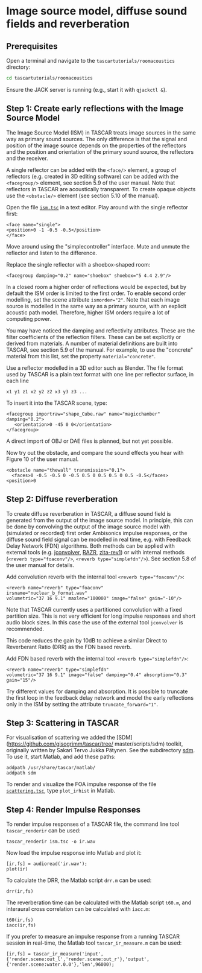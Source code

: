 # Image source model, diffuse sound fields and reverberation

## Prerequisites

Open a terminal and navigate to the `tascartutorials/roomacoustics` directory:
```bash
cd tascartutorials/roomacoustics
```

Ensure the JACK server is running (e.g., start it with `qjackctl &`).

## Step 1: Create early reflections with the Image Source Model

The Image Source Model (ISM) in TASCAR treats image sources in the same way as primary sound sources. The only difference is that the signal and position of the image source depends on the properties of the reflectors and the position and orientation of the primary sound source, the reflectors and the receiver.

A single reflector can be added with the `<face/>` element, a group of reflectors (e.g. created in 3D editing software) can be added with the `<facegroup/>` element, see section 5.9 of the user manual.  Note that reflectors in TASCAR are acoustically transparent. To create opaque objects use the `<obstacle/>` element (see section 5.10 of the manual).

Open the file [`ism.tsc`](ism.tsc) in a text editor. Play around with the single reflector first:

```
<face name="single">
<position>0 -1 -0.5 -0.5</position>
</face>
```

Move around using the "simplecontroller" interface. Mute and unmute the reflector and listen to the difference.

Replace the single reflector with a shoebox-shaped room:

```
<facegroup damping="0.2" name="shoebox" shoebox="5 4.4 2.9"/>
```

In a closed room a higher order of reflections would be expected, but by default the ISM order is limited to the first order. To enable second order modelling, set the scene attribute `ismorder="2"`. Note that each image source is modelled in the same way as a primary source, with an explicit acoustic path model. Therefore, higher ISM orders require a lot of computing power.

You may have noticed the damping and reflectivity attributes. These are the filter coefficients of the reflection filters. These can be set explicitly or derived from materials. A number of material definitions are built into TASCAR, see section 5.9 of the manual. For example, to use the "concrete" material from this list, set the property `material="concrete"`.


Use a reflector modelled in a 3D editor such as Blender. The file format used by TASCAR is a plain text format with one line per reflector surface, in each line

```
x1 y1 z1 x2 y2 z2 x3 y3 z3 ...
```
To insert it into the TASCAR scene, type:
```
<facegroup importraw="shape_Cube.raw" name="magicchamber" damping="0.2">
   <orientation>0 -45 0 0</orientation>
</facegroup>
```
A direct import of OBJ or DAE files is planned, but not yet possible.

Now try out the obstacle, and compare the sound effects you hear with Figure 10 of the user
manual.
```
<obstacle name="thewall" transmission="0.1">
  <faces>0 -0.5 -0.5 0 -0.5 0.5 0 0.5 0.5 0 0.5 -0.5</faces>
<position>0
```

## Step 2: Diffuse reverberation

To create diffuse reverberation in TASCAR, a diffuse sound field is generated from the output of the image source model. In principle, this can be done by convolving the output of the image source model with (simulated or recorded) first order Ambisonics impulse responses, or the diffuse sound field signal can be modelled in real time, e.g. with Feedback Delay Network (FDN) algorithms. Both methods can be applied with external tools (e.g. [jconvolver](https://kokkinizita.linuxaudio.org/papers/aella.pdf), [RAZR](https://medi.uni-oldenburg.de/razr/), [zita-rev1](https://kokkinizita.linuxaudio.org/linuxaudio/zita-rev1-doc/quickguide.html)) or with internal methods (`<reverb type="foaconv"/>`, `<reverb type="simplefdn"/>`). See section 5.8 of the user manual for details.

Add convolution reverb with the internal tool
`<reverb type="foaconv"/>`:
```
<reverb name="reverb" type="foaconv"
irsname="nuclear_b_format.wav"
volumetric="37 16 9.1" maxlen="100000" image="false" gain="-10"/>
```

Note that TASCAR currently uses a partitioned convolution with a fixed partition size.  This is not very efficient for long impulse responses and short audio block sizes. In this case the use of the external tool `jconvolver` is recommended.

This code reduces the gain by 10dB to achieve a similar Direct to Reverberant Ratio (DRR) as the FDN based reverb.


Add FDN based reverb with the internal tool `<reverb type="simplefdn"/>`:
```
<reverb name="reverb" type="simplefdn"
volumetric="37 16 9.1" image="false" damping="0.4" absorption="0.3" gain="15"/>
```

Try different values for damping and absorption. It is possible to truncate the first loop in the feedback delay network and model the early reflections only in the ISM by setting the attribute `truncate_forward="1"`.

## Step 3: Scattering in TASCAR

For visualisation of scattering we added the 
[SDM](https://github.com/gisogrimm/tascar/tree/ master/scripts/sdm) toolkit, originally written by Sakari Tervo Jukka Pätynen. See the subdirectory [sdm](sdm). To use it, start Matlab, and add these paths:
```
addpath /usr/share/tascar/matlab/
addpath sdm
```

To render and visualize the FOA impulse response of the file [`scattering.tsc`](scattering.tsc), type `plot_irhist` in Matlab.

## Step 4: Render Impulse Responses

To render impulse responses of a TASCAR file, the command line tool `tascar_renderir` can be used:

```
tascar_renderir ism.tsc -o ir.wav
```

Now load the impulse response into Matlab and plot it:
```
[ir,fs] = audioread('ir.wav');
plot(ir)
```

To calculate the DRR, the Matlab script `drr.m` can be used:
```
drr(ir,fs)
```

The reverberation time can be calculated with the Matlab script `t60.m`, and interaural cross correlation can be calculated with `iacc.m`:

```
t60(ir,fs)
iacc(ir,fs)
```

If you prefer to measure an impulse response from a running TASCAR session in real-time, the Matlab tool `tascar_ir_measure.m` can be used:
```
[ir,fs] = tascar_ir_measure('input',{'render.scene:out_l','render.scene:out_r'},'output',{'render.scene:water.0.0'},'len',96000);
```
